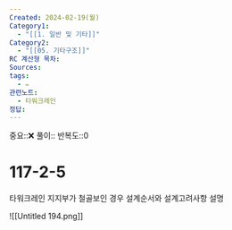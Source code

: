```yaml
---
Created: 2024-02-19(월)
Category1:
  - "[[1. 일반 및 기타]]"
Category2:
  - "[[05. 기타구조]]"
RC 계산형 목차: 
Sources: 
tags:
  - ✏️
관련노트:
  - 타워크레인
정답:
---
```

중요::❌
풀이::
반복도::0
#  117-2-5


타워크레인 지지부가 철골보인 경우 설계순서와 설계고려사항 설명

![[Untitled 194.png]]